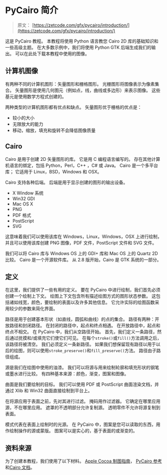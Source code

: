 # PyCairo 简介

> 原文： [https://zetcode.com/gfx/pycairo/introduction/](https://zetcode.com/gfx/pycairo/introduction/)

这是 PyCairo 教程。 本教程将使用 Python 语言教您 Cairo 2D 库的基础知识和一些高级主题。 在大多数示例中，我们将使用 Python GTK 后端生成我们的输出。 可以在此处下载本教程中使用的图像。

## 计算机图像

有两种不同的计算机图形：矢量图形和栅格图形。 光栅图形将图像表示为像素集合。 矢量图形是使用几何图元（例如点，线，曲线或多边形）来表示图像。 这些基元是使用数学方程式创建的。

两种类型的计算机图形都有优点和缺点。 矢量图形优于栅格的优点是：

*   较小的大小
*   无限放大的能力
*   移动，缩放，填充和旋转不会降低图像质量

## Cairo 

Cairo 是用于创建 2D 矢量图形的库。 它是用 C 编程语言编写的。 存在其他计算机语言的绑定，包括 Python，Perl，C++ ，C# 或 Java。 Cairo 是一个多平台库； 它适用于 Linux，BSD，Windows 和 OSX。

Cairo 支持各种后端。 后端是用于显示创建的图形的输出设备。

*   X Window 系统
*   Win32 GDI
*   Mac OS X 
*   PNG
*   PDF 格式
*   PostScript
*   SVG

这意味着我们可以使用该库在 Windows，Linux，Windows，OSX 上进行绘制，并且可以使用该库创建 PNG 图像，PDF 文件，PostScript 文件和 SVG 文件。

我们可以将 Cairo 库与 Windows OS 上的 GDI+  库和 Mac OS 上的 Quartz 2D 比较。 Cairo 是一个开源软件库。 从 2.8 版开始，Cairo 是 GTK 系统的一部分。

## 定义

在这里，我们提供了一些有用的定义。 要在 PyCairo 中进行绘制，我们首先必须创建一个绘制上下文。 绘图上下文包含所有描述绘图方式的图形状态参数。 这包括诸如线宽，颜色，要绘制的表面以及许多其他信息。 它允许实际的绘图函数采用较少的参数来简化界面。

路径是用于创建基本形状（如直线，圆弧和曲线）的点的集合。 路径有两种：开放路径和封闭路径。 在封闭的路径中，起点和终点相遇。 在开放路径中，起点和终点不相交。 在 PyCairo 中，我们从空路径开始。 首先，我们定义一条路径，然后通过抚摸和/或填充它们使它们可见。 在每个`stroke()`或`fill()`方法调用之后，该路径将被清空。 我们必须定义一条新路径。 如果我们想保留现有路径以用于以后的绘图，则可以使用`stroke_preserve()`和`fill_preserve()`方法。 路径由子路径组成。

源是我们在绘图中使用的油漆。 我们可以将源与用来绘制轮廓和填充形状的钢笔或墨水进行比较。 有四种基本来源：颜色，渐变，图案和图像。

曲面是我们要绘制的目标。 我们可以使用 PDF 或 PostScript 曲面渲染文档，并通过 Xlib 和 Win32 曲面直接绘制到平台上。

在将源应用于表面之前，先对其进行过滤。 掩码用作过滤器。 它确定在哪里应用源，不在哪里应用。 遮罩的不透明部分允许复制源。 透明零件不允许将源复制到表面。

模式代表在表面上绘制时的光源。 在 PyCairo 中，图案是您可以读取的东西，用作绘制操作的源或蒙版。 图案可以是实心的，基于表面的或渐变的。

## 资料来源

为了创建本教程，我们使用了以下材料。 [Apple Cocoa 制图指南](https://developer.apple.com/library/mac/#documentation/Cocoa/Conceptual/CocoaDrawingGuide/Introduction/Introduction.html)， [PyCairo 参考](http://cairographics.org/documentation/pycairo/2/index.html)和[Cairo 文档](http://cairographics.org/documentation/)。
